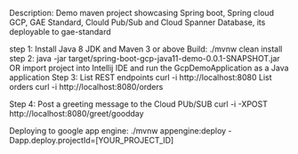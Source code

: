 Description:
Demo maven project showcasing Spring boot, Spring cloud GCP, GAE Standard, Clould Pub/Sub and Cloud Spanner Database, its deployable to gae-standard

step 1: Install Java 8 JDK and Maven 3 or above
Build: ./mvnw clean install
step 2: java -jar target/spring-boot-gcp-java11-demo-0.0.1-SNAPSHOT.jar
OR import project into Intellij IDE and run the GcpDemoApplication as a Java application
Step 3:
List REST endpoints
curl -i http://localhost:8080
List orders
curl -i http://localhost:8080/orders

Step 4:
Post a greeting message to the Cloud PUb/SUB
curl -i -XPOST http://localhost:8080/greet/goodday

Deploying to google app engine:
./mvnw appengine:deploy -Dapp.deploy.projectId=[YOUR_PROJECT_ID]



